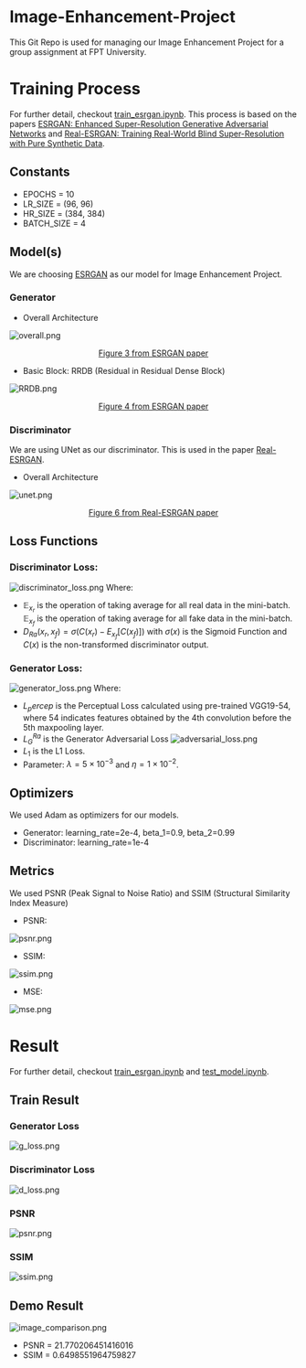 # Image-Enhancement-Project
This Git Repo is used for managing our Image Enhancement Project for a group assignment at FPT University.

# Training Process
For further detail, checkout [train_esrgan.ipynb](train_esrgan.ipynb). This process is based on the papers [ESRGAN: Enhanced Super-Resolution Generative Adversarial Networks](https://arxiv.org/abs/1809.00219) and [Real-ESRGAN: Training Real-World Blind Super-Resolution with Pure Synthetic Data](https://arxiv.org/abs/2107.10833).
## Constants
- EPOCHS = 10
- LR_SIZE = (96, 96)
- HR_SIZE = (384, 384)
- BATCH_SIZE = 4

## Model(s)

We are choosing [ESRGAN](https://arxiv.org/abs/1809.00219) as our model for Image Enhancement Project.
### Generator
- Overall Architecture

![overall.png](images/model/generator/overall.png)
<a href="https://arxiv.org/pdf/1809.00219#page=5"><p style='text-align: center'>Figure 3 from ESRGAN paper</p></a>

- Basic Block: RRDB (Residual in Residual Dense Block)

![RRDB.png](images/model/generator/RRDB.png)
<a href="https://arxiv.org/pdf/1809.00219#page=5"><p style='text-align: center'>Figure 4 from ESRGAN paper</p></a>

### Discriminator
We are using UNet as our discriminator. This is used in the paper [Real-ESRGAN](https://arxiv.org/abs/2107.10833).
- Overall Architecture

![unet.png](images/model/discriminator/unet.png)
<a href="https://arxiv.org/pdf/2107.10833#page=5"><p style='text-align: center'>Figure 6 from Real-ESRGAN paper</p></a>

## Loss Functions
### Discriminator Loss:
![discriminator_loss.png](images/loss/discriminator_loss.png)
Where:
+ $`\mathbb{E}_{x_r}`$ is the
operation of taking average for all real data in the mini-batch. $`\mathbb{E}_{x_f}`$ is the operation of taking average for all fake data in the mini-batch.
+ $`D_{Ra}(x_r, x_f)=σ(C(x_r)−E_{x_f}[C(x_f)])`$ with $`σ(x)`$ is the Sigmoid Function and $`C(x)`$ is the non-transformed discriminator output.
### Generator Loss:
![generator_loss.png](images/loss/generator_loss.png)
Where:
+ $`L_percep`$ is the Perceptual Loss calculated using pre-trained VGG19-54, where 54 indicates features obtained by the 4th convolution before the 5th maxpooling layer.
+ $`L_G^{Ra}`$ is the Generator Adversarial Loss
![adversarial_loss.png](images/loss/adversarial_loss.png)
+ $L_1$ is the L1 Loss.
+ Parameter: $\lambda = 5 \times 10^{-3}$ and $\eta = 1 \times 10^{-2}$.
## Optimizers
We used Adam as optimizers for our models.
- Generator: learning_rate=2e-4, beta_1=0.9, beta_2=0.99
- Discriminator: learning_rate=1e-4

## Metrics
We used PSNR (Peak Signal to Noise Ratio) and SSIM (Structural Similarity Index Measure)
- PSNR:

![psnr.png](images/metrics/psnr.png)

- SSIM:

![ssim.png](images/metrics/ssim.png)

- MSE:

![mse.png](images/metrics/mse.png)

# Result
For further detail, checkout [train_esrgan.ipynb](train_esrgan.ipynb) and [test_model.ipynb](test_model.ipynb).

## Train Result
### Generator Loss
![g_loss.png](images/result/g_loss.png)
### Discriminator Loss
![d_loss.png](images/result/d_loss.png)
### PSNR
![psnr.png](images/result/psnr.png)
### SSIM 
![ssim.png](images/result/ssim.png)

## Demo Result
![image_comparison.png](image_comparison.png)
- PSNR = 21.770206451416016
- SSIM = 0.6498551964759827










